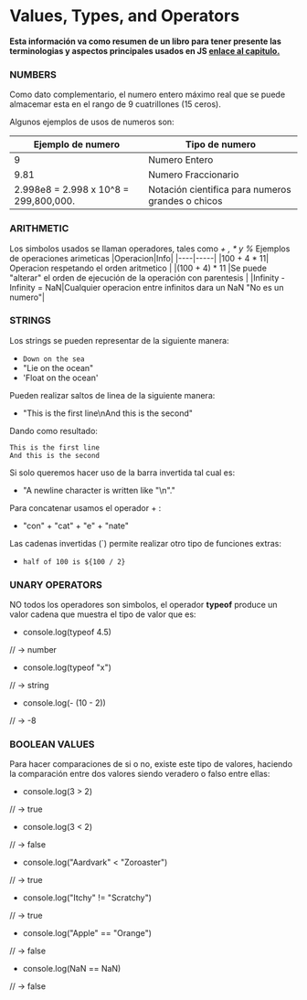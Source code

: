 # Values, Types, and Operators

**Esta información va como resumen de un libro para tener presente las terminologias y aspectos principales usados en JS [enlace al capitulo.](https://eloquentjavascript.net/01_values.html)**

### NUMBERS 
Como dato complementario, el numero entero máximo real que se puede almacemar esta en el rango de 9 cuatrillones (15 ceros).

Algunos ejemplos de usos de numeros son:

|Ejemplo de numero|Tipo de numero|
|-----------------|--------------|
|9|Numero Entero|
|9.81|Numero Fraccionario|
|2.998e8 = 2.998 x 10^8 = 299,800,000.|Notación cientifica para numeros grandes o chicos|

### ARITHMETIC
Los simbolos usados se llaman operadores, tales como _+ , * y %_
Ejemplos de operaciones arimeticas
|Operacion|Info|
|----|-----|
|100 + 4 * 11| Operacion respetando el orden aritmetico |
|(100 + 4) * 11 |Se puede "alterar" el orden de ejecución de la operación con parentesis |
|Infinity - Infinity = NaN|Cualquier operacion entre infinitos dara un NaN "No es un numero"|

### STRINGS 
Los strings se pueden representar de la siguiente manera:

* `Down on the sea `
* "Lie on the ocean"
* 'Float on the ocean'

Pueden realizar saltos de linea de la siguiente manera:
* "This is the first line\nAnd this is the second"

Dando como resultado:
```
This is the first line
And this is the second
```
Si solo queremos hacer uso de la barra invertida tal cual es:
* "A newline character is written like \"\n\"."

Para concatenar usamos el operador + :
* "con" + "cat" + "e" + "nate"

Las cadenas invertidas (`) permite realizar otro tipo de funciones extras:
*   `half of 100 is ${100 / 2}`

### UNARY OPERATORS
NO todos los operadores son simbolos, el operador __typeof__ produce un valor cadena que muestra el tipo de valor que es:
* console.log(typeof 4.5) 

// → number
* console.log(typeof "x")

// → string
* console.log(- (10 - 2))

// → -8

### BOOLEAN VALUES
Para hacer comparaciones de si o no, existe este tipo de valores, haciendo la comparación entre dos valores siendo veradero o falso entre ellas:
* console.log(3 > 2)

// → true
* console.log(3 < 2)

// → false
* console.log("Aardvark" < "Zoroaster")

// → true
* console.log("Itchy" != "Scratchy")

// → true
* console.log("Apple" == "Orange")

// → false
* console.log(NaN == NaN)

// → false


